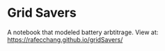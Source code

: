 # Grid Savers
A notebook that modeled battery arbtitrage. View at: https://rafecchang.github.io/gridSavers/
